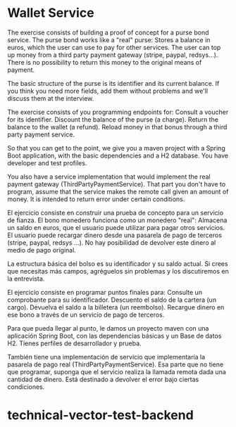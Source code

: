 # Wallet Service

The exercise consists of building a proof of concept for a purse bond service.
The purse bond works like a "real" purse:
Stores a balance in euros, which the user can use to pay for other services.
The user can top up money from a third party payment gateway (stripe, paypal, redsys...).
There is no possibility to return this money to the original means of payment.

The basic structure of the purse is its identifier and its current balance. If you think you need more fields,
add them without problems and we'll discuss them at the interview.

The exercise consists of you programming endpoints for:
Consult a voucher for its identifier.
Discount the balance of the purse (a charge).
Return the balance to the wallet (a refund).
Reload money in that bonus through a third party payment service.

So that you can get to the point, we give you a maven project with a Spring Boot application, with the basic dependencies and a
H2 database. You have developer and test profiles.

You also have a service implementation that would implement the real payment gateway (ThirdPartyPaymentService).
That part you don't have to program, assume that the service makes the remote call given an amount of money.
It is intended to return error under certain conditions.


El ejercicio consiste en construir una prueba de concepto para un servicio de fianza.
El bono monedero funciona como un monedero "real":
Almacena un saldo en euros, que el usuario puede utilizar para pagar otros servicios.
El usuario puede recargar dinero desde una pasarela de pago de terceros (stripe, paypal, redsys ...).
No hay posibilidad de devolver este dinero al medio de pago original.

La estructura básica del bolso es su identificador y su saldo actual. Si crees que necesitas más campos,
agréguelos sin problemas y los discutiremos en la entrevista.

El ejercicio consiste en programar puntos finales para:
Consulte un comprobante para su identificador.
Descuento el saldo de la cartera (un cargo).
Devuelva el saldo a la billetera (un reembolso).
Recargue dinero en ese bono a través de un servicio de pago de terceros.

Para que pueda llegar al punto, le damos un proyecto maven con una aplicación Spring Boot, con las dependencias básicas y un
Base de datos H2. Tienes perfiles de desarrollador y prueba.

También tiene una implementación de servicio que implementaría la pasarela de pago real (ThirdPartyPaymentService).
Esa parte que no tiene que programar, suponga que el servicio realiza la llamada remota dada una cantidad de dinero.
Está destinado a devolver el error bajo ciertas condiciones.

# technical-vector-test-backend
